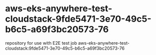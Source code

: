 # aws-eks-anywhere-test-cloudstack-9fde5471-3e70-49c5-b6c5-a69f3bc20573-76
repository for use with E2E test job aws-eks-anywhere-test-cloudstack:9fde5471-3e70-49c5-b6c5-a69f3bc20573-76
